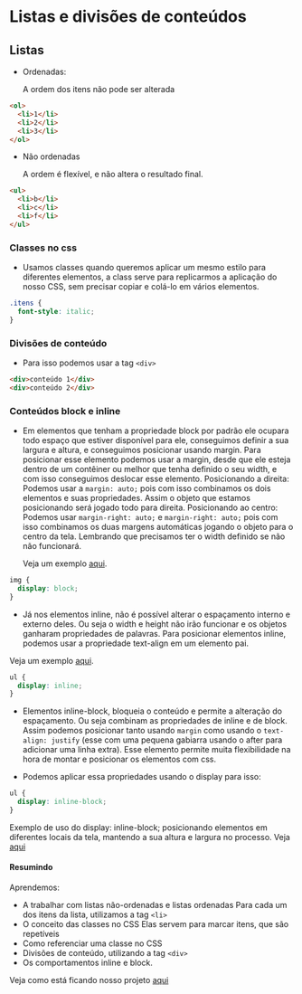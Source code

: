 # Listas e divisões de conteúdos

## Listas

- Ordenadas:

  A ordem dos itens não pode ser alterada

```html
<ol>
  <li>1</li>
  <li>2</li>
  <li>3</li>
</ol>
```

- Não ordenadas

  A ordem é flexível, e não altera o resultado final.

```html
<ul>
  <li>b</li>
  <li>c</li>
  <li>f</li>
</ul>
```

### Classes no css

- Usamos classes quando queremos aplicar um mesmo estilo para diferentes elementos, a class serve para replicarmos a aplicação do nosso CSS, sem precisar copiar e colá-lo em vários elementos.

```css
.itens {
  font-style: italic;
}
```

### Divisões de conteúdo

- Para isso podemos usar a tag `<div>`

```html
<div>conteúdo 1</div>
<div>conteúdo 2</div>
```

### Conteúdos block e inline

- Em elementos que tenham a propriedade block por padrão ele ocupara todo espaço que estiver disponível para ele, conseguimos definir a sua largura e altura, e conseguimos posicionar usando margin. Para posicionar esse elemento podemos usar a margin, desde que ele esteja dentro de um contêiner ou melhor que tenha definido o seu width, e com isso conseguimos deslocar esse elemento.
  Posicionando a direita: Podemos usar a `margin: auto;` pois com isso combinamos os dois elementos e suas propriedades. Assim o objeto que estamos posicionando será jogado todo para direita.
  Posicionando ao centro: Podemos usar `margin-right: auto;` e `margin-right: auto;` pois com isso combinamos os duas margens automáticas jogando o objeto para o centro da tela. Lembrando que precisamos ter o width definido se não não funcionará.

  Veja um exemplo [aqui](https://codepen.io/BuggyJS_/pen/mdjWzmz).

```css
img {
  display: block;
}
```

- Já nos elementos inline, não é possível alterar o espaçamento interno e externo deles. Ou seja o width e height não irão funcionar e os objetos ganharam propriedades de palavras. Para posicionar elementos inline, podemos usar a propriedade text-align em um elemento pai.

Veja um exemplo [aqui](https://codepen.io/BuggyJS_/pen/wvxJYvR).

```css
ul {
  display: inline;
}
```

- Elementos inline-block, bloqueia o conteúdo e permite a alteração do espaçamento. Ou seja combinam as propriedades de inline e de block. Assim podemos posicionar tanto usando `margin` como usando o `text-align: justify` (esse com uma pequena gabiarra usando o after para adicionar uma linha extra). Esse elemento permite muita flexibilidade na hora de montar e posicionar os elementos com css.

- Podemos aplicar essa propriedades usando o display para isso:

```css
ul {
  display: inline-block;
}
```

Exemplo de uso do display: inline-block; posicionando elementos em diferentes locais da tela, mantendo a sua altura e largura no processo.
Veja [aqui](https://codepen.io/BuggyJS_/pen/PoBpxPw?editors=0100)

#### Resumindo

Aprendemos:

- A trabalhar com listas não-ordenadas e listas ordenadas
  Para cada um dos itens da lista, utilizamos a tag `<li>`
- O conceito das classes no CSS
  Elas servem para marcar itens, que são repetíveis
- Como referenciar uma classe no CSS
- Divisões de conteúdo, utilizando a tag `<div>`
- Os comportamentos inline e block.

Veja como está ficando nosso projeto [aqui](/Cursos/Iniciante%20em%20Programa%C3%A7%C3%A3o/02-Paginas_Web/HTML5eCSS3_crie_uma_p%C3%A1gina_da_Web/05-Lista_Divisoes_Conteudo/Lista_divisoes_Conteudos.html)
